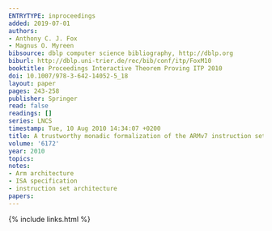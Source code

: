 ```yaml
---
ENTRYTYPE: inproceedings
added: 2019-07-01
authors:
- Anthony C. J. Fox
- Magnus O. Myreen
bibsource: dblp computer science bibliography, http://dblp.org
biburl: http://dblp.uni-trier.de/rec/bib/conf/itp/FoxM10
booktitle: Proceedings Interactive Theorem Proving ITP 2010
doi: 10.1007/978-3-642-14052-5_18
layout: paper
pages: 243-258
publisher: Springer
read: false
readings: []
series: LNCS
timestamp: Tue, 10 Aug 2010 14:34:07 +0200
title: A trustworthy monadic formalization of the ARMv7 instruction set architecture
volume: '6172'
year: 2010
topics:
notes:
- Arm architecture
- ISA specification
- instruction set architecture
papers:
---
```


{% include links.html %}
